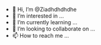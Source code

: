 - 👋 Hi, I’m @Ziadhdhdhdhe
- 👀 I’m interested in ...
- 🌱 I’m currently learning ...
- 💞️ I’m looking to collaborate on ...
- 📫 How to reach me ...

<!---
Ziadhdhdhdhe/Ziadhdhdhdhe is a ✨ special ✨ repository because its `README.md` (this file) appears on your GitHub profile.
You can click the Preview link to take a look at your changes.
--->
